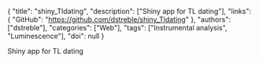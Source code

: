{
  "title": "shiny_Tldating",
  "description": ["Shiny app for TL dating"],
  "links": {
    "GitHub": "https://github.com/dstreble/shiny_Tldating"
  },
  "authors": ["dstreble"],
  "categories": ["Web"],
  "tags": ["Instrumental analysis", "Luminescence"],
  "doi": null
}

<!-- Generated by csv2md.R – do not edit by hand -->

Shiny app for TL dating